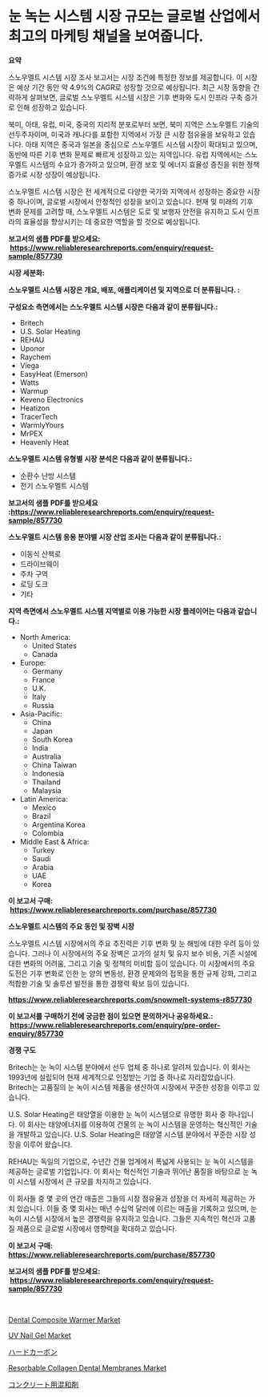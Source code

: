 <p><h1>눈 녹는 시스템 시장 규모는 글로벌 산업에서 최고의 마케팅 채널을 보여줍니다.</h1></p><p><strong>요약</strong></p>
<p><p>스노우멜트 시스템 시장 조사 보고서는 시장 조건에 특정한 정보를 제공합니다. 이 시장은 예상 기간 동안 약 4.9%의 CAGR로 성장할 것으로 예상됩니다. 최근 시장 동향을 간략하게 살펴보면, 글로벌 스노우멜트 시스템 시장은 기후 변화와 도시 인프라 구축 증가로 인해 성장하고 있습니다.</p><p>북미, 아태, 유럽, 미국, 중국의 지리적 분포로부터 보면, 북미 지역은 스노우멜트 기술의 선두주자이며, 미국과 캐나다를 포함한 지역에서 가장 큰 시장 점유율을 보유하고 있습니다. 아태 지역은 중국과 일본을 중심으로 스노우멜트 시스템 시장이 확대되고 있으며, 동반에 따른 기후 변화 문제로 빠르게 성장하고 있는 지역입니다. 유럽 지역에서는 스노우멜트 시스템의 수요가 증가하고 있으며, 환경 보호 및 에너지 효율성 증진을 위한 정책 증가로 시장 성장이 예상됩니다.</p><p>스노우멜트 시스템 시장은 전 세계적으로 다양한 국가와 지역에서 성장하는 중요한 시장 중 하나이며, 글로벌 시장에서 안정적인 성장을 보이고 있습니다. 현재 및 미래의 기후 변화 문제를 고려할 때, 스노우멜트 시스템은 도로 및 보행자 안전을 유지하고 도시 인프라의 효율성을 향상시키는 데 중요한 역할을 할 것으로 예상됩니다.</p></p>
<p><strong>보고서의 샘플 PDF를 받으세요: &nbsp;<a href="https://www.reliableresearchreports.com/enquiry/request-sample/857730">https://www.reliableresearchreports.com/enquiry/request-sample/857730</a></strong></p>
<p><strong>시장 세분화:</strong></p>
<p><strong> 스노우멜트 시스템 시장은 개요, 배포, 애플리케이션 및 지역으로 더 분류됩니다. :</strong></p>
<p><strong>구성요소 측면에서는 스노우멜트 시스템 시장은 다음과 같이 분류됩니다.:</strong></p>
<p><ul><li>Britech</li><li>U.S. Solar Heating</li><li>REHAU</li><li>Uponor</li><li>Raychem</li><li>Viega</li><li>EasyHeat (Emerson)</li><li>Watts</li><li>Warmup</li><li>Keveno Electronics</li><li>Heatizon</li><li>TracerTech</li><li>WarmlyYours</li><li>MrPEX</li><li>Heavenly Heat</li></ul></p>
<p><strong> 스노우멜트 시스템 유형별 시장 분석은 다음과 같이 분류됩니다.:</strong></p>
<p><ul><li>순환수 난방 시스템</li><li>전기 스노우멜트 시스템</li></ul></p>
<p><strong>보고서의 샘플 PDF를 받으세요 :<a href="https://www.reliableresearchreports.com/enquiry/request-sample/857730">https://www.reliableresearchreports.com/enquiry/request-sample/857730</a></strong></p>
<p><strong> 스노우멜트 시스템 응용 분야별 시장 산업 조사는 다음과 같이 분류됩니다.:</strong></p>
<p><ul><li>이동식 산책로</li><li>드라이브웨이</li><li>주차 구역</li><li>로딩 도크</li><li>기타</li></ul></p>
<p><strong>지역 측면에서 스노우멜트 시스템 지역별로 이용 가능한 시장 플레이어는 다음과 같습니다.:</strong></p>
<p><ul>
    <li>
        North America:
        <ul>
            <li>United States</li>
            <li>Canada</li>
        </ul>
    </li>
    <li>
        Europe:
        <ul>
            <li>Germany</li>
            <li>France</li>
            <li>U.K.</li>
            <li>Italy</li>
            <li>Russia</li>
        </ul>
    </li>
    <li>
        Asia-Pacific:
        <ul>
            <li>China</li>
            <li>Japan</li>
            <li>South Korea</li>
            <li>India</li>
            <li>Australia</li>
            <li>China Taiwan</li>
            <li>Indonesia</li>
            <li>Thailand</li>
            <li>Malaysia</li>
        </ul>
    </li>
    <li>
        Latin America:
        <ul>
            <li>Mexico</li>
            <li>Brazil</li>
            <li>Argentina Korea</li>
            <li>Colombia</li>
        </ul>
    </li>
    <li>
        Middle East & Africa:
        <ul>
            <li>Turkey</li>
            <li>Saudi</li>
            <li>Arabia</li>
            <li>UAE</li>
            <li>Korea</li>
        </ul>
    </li>
    </ul></p>
<p><strong>이 보고서 구매: &nbsp;<a href="https://www.reliableresearchreports.com/purchase/857730">https://www.reliableresearchreports.com/purchase/857730</a></strong></p>
<p><strong>스노우멜트 시스템의 주요 동인 및 장벽 시장</strong></p>
<p><p>스노우멜트 시스템 시장에서의 주요 추진력은 기후 변화 및 눈 해빙에 대한 우려 등이 있습니다. 그러나 이 시장에서의 주요 장벽은 고가의 설치 및 유지 보수 비용, 기존 시설에 대한 변화의 어려움, 그리고 기술 및 정책의 미비함 등이 있습니다. 이 시장에서의 주요 도전은 기후 변화로 인한 눈 양의 변동성, 환경 문제와의 접목을 통한 규제 강화, 그리고 적합한 기술 및 솔루션 발전을 통한 경쟁력 확보 등이 있습니다.</p></p>
<p><strong><a href="https://www.reliableresearchreports.com/snowmelt-systems-r857730">https://www.reliableresearchreports.com/snowmelt-systems-r857730</a></strong></p>
<p><strong>이 보고서를 구매하기 전에 궁금한 점이 있으면 문의하거나 공유하세요.: &nbsp;<a href="https://www.reliableresearchreports.com/enquiry/pre-order-enquiry/857730">https://www.reliableresearchreports.com/enquiry/pre-order-enquiry/857730</a></strong></p>
<p><strong>경쟁 구도</strong></p>
<p><p>Britech는 눈 녹이 시스템 분야에서 선두 업체 중 하나로 알려져 있습니다. 이 회사는 1993년에 설립되어 현재 세계적으로 인정받는 기업 중 하나로 자리잡았습니다. Britech는 고품질의 눈 녹이 시스템 제품을 생산하여 시장에서 꾸준한 성장을 이루고 있습니다.</p><p>U.S. Solar Heating은 태양열을 이용한 눈 녹이 시스템으로 유명한 회사 중 하나입니다. 이 회사는 태양에너지를 이용하여 건물의 눈 녹이 시스템을 운영하는 혁신적인 기술을 개발하고 있습니다. U.S. Solar Heating은 태양열 시스템 분야에서 꾸준한 시장 성장을 이루어 왔습니다.</p><p>REHAU는 독일의 기업으로, 수년간 건물 업계에서 폭넓게 사용되는 눈 녹이 시스템을 제공하는 글로벌 기업입니다. 이 회사는 혁신적인 기술과 뛰어난 품질을 바탕으로 눈 녹이 시스템 시장에서 큰 규모를 차지하고 있습니다.</p><p>이 회사들 중 몇 곳의 연간 매출은 그들의 시장 점유율과 성장을 더 자세히 제공하는 가치 있습니다. 이들 중 몇 회사는 매년 수십억 달러에 이르는 매출을 기록하고 있으며, 눈 녹이 시스템 시장에서 높은 경쟁력을 유지하고 있습니다. 그들은 지속적인 혁신과 고품질 제품으로 글로벌 시장에서 영향력을 확대하고 있습니다.</p></p>
<p><strong>이 보고서 구매: &nbsp; <a href="https://www.reliableresearchreports.com/purchase/857730">https://www.reliableresearchreports.com/purchase/857730</a></strong></p>
<p><strong>보고서의 샘플 PDF를 받으세요: &nbsp;<a href="https://www.reliableresearchreports.com/enquiry/request-sample/857730">https://www.reliableresearchreports.com/enquiry/request-sample/857730</a></strong><strong></strong></p>
<p>&nbsp;</p>
<p><p><a href="https://github.com/julyju69/Market-Research-Report-List-2/blob/main/dental-composite-warmer-market.md">Dental Composite Warmer Market</a></p><p><a href="https://issuu.com/reportprime-2/docs/uv-nail-gel-market-size-2030.pptx">UV Nail Gel Market</a></p><p><a href="https://github.com/AaronVargas43/Market-Research-Report-List-1/blob/main/111653923900.md">ハードカーボン</a></p><p><a href="https://github.com/gdfhhhj/Market-Research-Report-List-4/blob/main/resorbable-collagen-dental-membranes-market.md">Resorbable Collagen Dental Membranes Market</a></p><p><a href="https://github.com/CloydAbbott2023/Market-Research-Report-List-1/blob/main/967815223901.md">コンクリート用混和剤</a></p></p>
